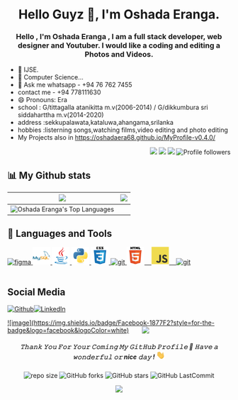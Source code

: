 <h1 align="center">Hello Guyz 👋, I'm Oshada Eranga.</h1>
<h3 align="center">Hello , I'm Oshada Eranga , I am a full stack developer, web designer and Youtuber. I would like a coding and editing a Photos and Videos.</h3>

- 🔭 IJSE.
- 🌱 Computer Science...
- 💬 Ask me whatsapp - +94 76 762 7455
- contact me - +94 778111630
- 😄 Pronouns: Era
- school : G/tittagalla atanikitta m.v(2006-2014) / G/dikkumbura sri siddaharttha m.v(2014-2020)
- address :sekkupalawata,kataluwa,ahangama,srilanka
- hobbies :listerning songs,watching films,video editing and photo editing
- My Projects also in https://oshadaera68.github.io/MyProfile-v0.4.0/

<p align="Right">
<img src="https://img.shields.io/static/v1?label=Sponsor&message=%E2%9D%A4&logo=GitHub&link=%3Curl%3E&color=f88379">
<img src="https://badges.pufler.dev/visits/M4cs/M4cs">
<img src="https://badges.pufler.dev/years/M4cs">
<img alt="Profile followers" src="https://img.shields.io/github/followers/oshadaera68">
</p>

## 📊 My Github stats

<img src="https://github-readme-stats.vercel.app/api?username=oshadaera68&&show_icons=true&count_private=true&theme=blue-green&hide_border=true">|<img src="https://github-readme-streak-stats.herokuapp.com?user=oshadaera68&theme=github-dark&hide_border=true&date_format=%5BY%20%5DM%20j&background=081F8D15"/>
|---|---|
<img alt="Oshada Eranga's Top Languages" src="https://github-readme-stats.vercel.app/api/top-langs/?username=oshadaera68&langs_count=8&layout=compact&theme=react&hide_border=true&bg_color=1F222E&title_color=F85D7F&icon_color=F8D866&hide=Jupyter%20Notebook" height="192px"/>|

## 🔗  Languages and Tools
<a align="center">
<a href="https://www.figma.com/" target="_blank"> <img src="https://www.vectorlogo.zone/logos/figma/figma-icon.svg" alt="figma" width="40" height="40"/> </a>
<a href="https://www.mysql.com/" target="_blank"> <img src="https://raw.githubusercontent.com/devicons/devicon/master/icons/mysql/mysql-original-wordmark.svg" alt="mysql" width="40" height="40"/> </a>
<a href="https://www.java.com" target="_blank"> <img src="https://raw.githubusercontent.com/devicons/devicon/master/icons/java/java-original.svg" alt="java" width="40" height="40"/> </a></a></a> 
<a href="https://www.python.org" target="_blank"> <img src="https://raw.githubusercontent.com/devicons/devicon/master/icons/python/python-original.svg" alt="python" width="40" height="40"/> </a>
<a href="https://www.w3schools.com/css/" target="_blank"> <img src="https://raw.githubusercontent.com/devicons/devicon/master/icons/css3/css3-original-wordmark.svg" alt="css3" width="40" height="40"/> </a>
<a href="https://git-scm.com/" target="_blank"> <img src="https://www.vectorlogo.zone/logos/git-scm/git-scm-icon.svg" alt="git" width="40" height="40"/> </a>
<a href="https://www.w3.org/html/" target="_blank"> <img src="https://raw.githubusercontent.com/devicons/devicon/master/icons/html5/html5-original-wordmark.svg" alt="html5" width="40" height="40"/>&nbsp;&nbsp;&nbsp; </a>
<a href="https://developer.mozilla.org/en-US/docs/Web/JavaScript" target="_blank" rel="noreferrer"> <img src="https://raw.githubusercontent.com/devicons/devicon/master/icons/javascript/javascript-original.svg" alt="javascript" width="40" height="40"/>&nbsp;&nbsp;&nbsp; </a>
<a href="https://git-scm.com/" target="_blank"> <img src="https://www.vectorlogo.zone/logos/hibernate/hibernate-icon.svg" alt="git" width="40" height="40"/> </a><br><br>

## Social Media
<p><a href="https://github.com/oshadaera68" target="_blank"><img alt="Github" src="https://img.shields.io/badge/GitHub-%2312100E.svg?&style=for-the-badge&logo=Github&logoColor=white" /></a><a href="https://www.linkedin.com/in/oshada-eranga-mastor/" target="_blank"><img alt="LinkedIn" src="https://img.shields.io/badge/linkedin-%230077B5.svg?&style=for-the-badge&logo=linkedin&logoColor=white" /></a></p><a href="https://wa.link/3lyt6o"> 
  </a> <a href="https://www.facebook.com/oshada.eranga.39/"> ![image](https://img.shields.io/badge/Facebook-1877F2?style=for-the-badge&logo=facebook&logoColor=white) </a>
<img src="./assets/picture.png" align="right" width="200px"> 

<h5 align="center">
𝚃𝚑𝚊𝚗𝚔 𝚈𝚘𝚞 𝙵𝚘𝚛 𝚈𝚘𝚞𝚛 𝙲𝚘𝚖𝚒𝚗𝚐 𝙼𝚢 𝙶𝚒𝚝𝙷𝚞𝚋 𝙿𝚛𝚘𝚏𝚒𝚕𝚎 🤝
𝙷𝚊𝚟𝚎 𝚊 𝚠𝚘𝚗𝚍𝚎𝚛𝚏𝚞𝚕 𝚘𝚛 nice 𝚍𝚊𝚢 ! 
<img src="https://github.com/NimeshPiyumantha/red-alpha/blob/main/Hi.gif" width="20px">
</h5>

<div align="center">

![repo size](https://img.shields.io/github/repo-size/oshadaera68/oshadaera68?label=Repo%20Size&style=for-the-badge&labelColor=black&color=20bf6b)
![GitHub forks](https://img.shields.io/github/forks/oshadaera68/oshadaera68?&labelColor=black&color=0fb9b1&style=for-the-badge)
![GitHub stars](https://img.shields.io/github/stars/oshadaera68/oshadaera68?&labelColor=black&color=f7b731&style=for-the-badge)
![GitHub LastCommit](https://img.shields.io/github/last-commit/oshadaera68/oshadaera68?logo=github&labelColor=black&color=d1d8e0&style=for-the-badge)
</div>

<p align="center">
  <img src="https://capsule-render.vercel.app/api?type=waving&color=gradient&height=80&section=footer"/>
</p>
